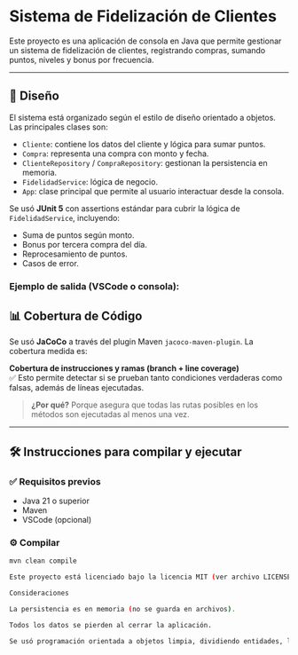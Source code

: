 # Sistema de Fidelización de Clientes

Este proyecto es una aplicación de consola en Java que permite gestionar un sistema de fidelización de clientes, registrando compras, sumando puntos, niveles y bonus por frecuencia.

---

## 🧱 Diseño

El sistema está organizado según el estilo de diseño orientado a objetos. Las principales clases son:

- `Cliente`: contiene los datos del cliente y lógica para sumar puntos.
- `Compra`: representa una compra con monto y fecha.
- `ClienteRepository` / `CompraRepository`: gestionan la persistencia en memoria.
- `FidelidadService`: lógica de negocio.
- `App`: clase principal que permite al usuario interactuar desde la consola.



Se usó **JUnit 5** con assertions estándar para cubrir la lógica de `FidelidadService`, incluyendo:

- Suma de puntos según monto.
- Bonus por tercera compra del día.
- Reprocesamiento de puntos.
- Casos de error.

### Ejemplo de salida (VSCode o consola):

## 📊 Cobertura de Código

Se usó **JaCoCo** a través del plugin Maven `jacoco-maven-plugin`. La cobertura medida es:

**Cobertura de instrucciones y ramas (branch + line coverage)**  
✅ Esto permite detectar si se prueban tanto condiciones verdaderas como falsas, además de líneas ejecutadas.

> **¿Por qué?** Porque asegura que todas las rutas posibles en los métodos son ejecutadas al menos una vez.

---

## 🛠️ Instrucciones para compilar y ejecutar

### ✅ Requisitos previos

- Java 21 o superior
- Maven
- VSCode (opcional)

### ⚙️ Compilar

```bash
mvn clean compile

Este proyecto está licenciado bajo la licencia MIT (ver archivo LICENSE).

Consideraciones

La persistencia es en memoria (no se guarda en archivos).

Todos los datos se pierden al cerrar la aplicación.

Se usó programación orientada a objetos limpia, dividiendo entidades, lógica de negocio y persistencia.

